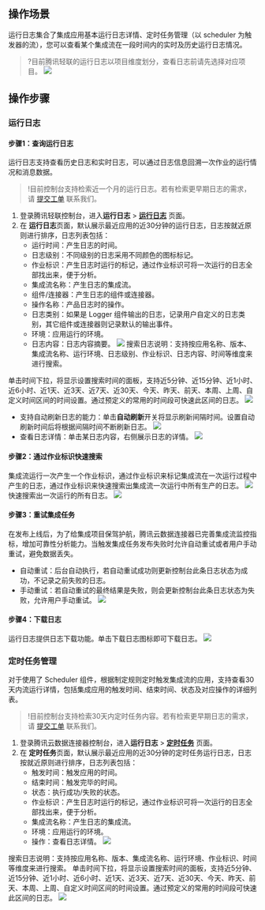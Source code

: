 ﻿## 操作场景

运行日志集合了集成应用基本运行日志详情、定时任务管理（以 scheduler 为触发器的流），您可以查看某个集成流在一段时间内的实时及历史运行日志情况。

> ?目前腾讯轻联的运行日志以项目维度划分，查看日志前请先选择对应项目。
> ![](https://staticintl.cloudcachetci.com/yehe/backend-news/daSV153_107-en.png)

## 操作步骤

### 运行日志

#### 步骤1：查询运行日志

运行日志支持查看历史日志和实时日志，可以通过日志信息回溯一次作业的运行情况和消息数据。

> !目前控制台支持检索近一个月的运行日志。若有检索更早期日志的需求，请 [提交工单](https://console.cloud.tencent.com/workorder/category) 联系我们。

1. 登录腾讯轻联控制台，进入**运行日志** > [**运行日志**](https://ipaas.cloud.tencent.com/log) 页面。
2. 在 **运行日志**页面，默认展示最近应用的近30分钟的运行日志，日志按就近原则进行排序，日志列表包括：
   - 运行时间：产生日志的时间。
   - 日志级别：不同级别的日志采用不同颜色的图标标记。
   - 作业标识：产生日志时运行的标记，通过作业标识可将一次运行的日志全部找出来，便于分析。
   - 集成流名称：产生日志的集成流。
   - 组件/连接器：产生日志的组件或连接器。
   - 操作名称：产品日志时的操作。
   - 日志类别：如果是 Logger 组件输出的日志，记录用户自定义的日志类别，其它组件或连接器则记录默认的输出事件。
   - 环境：应用运行的环境。
   - 日志内容：日志内容摘要。
     ![](https://staticintl.cloudcachetci.com/yehe/backend-news/Dc77623_108-en.png)
     搜索日志说明：支持按应用名称、版本、集成流名称、运行环境、日志级别、作业标识、日志内容、时间等维度来进行搜索。

单击时间下拉，将显示设置搜索时间的面板，支持近5分钟、近15分钟、近1小时、近6小时、近1天、近3天、近7天、近30天、今天、昨天、前天、本周、上周、自定义时间区间的时间设置。通过预定义的常用的时间段可快速此区间的日志。
     ![](https://staticintl.cloudcachetci.com/yehe/backend-news/H4pb924_109-en.png)
 - 支持自动刷新日志的能力：单击**自动刷新**开关将显示刷新间隔时间。设置自动刷新时间后将根据间隔时间不断刷新日志。
    ![](https://staticintl.cloudcachetci.com/yehe/backend-news/IrPb988_110-en.png)
 - 查看日志详情：单击某日志内容，右侧展示日志的详情。
    ![](https://staticintl.cloudcachetci.com/yehe/backend-news/8kKg102_111-en.png)

#### 步骤2：通过作业标识快速搜索

集成流运行一次产生一个作业标识，通过作业标识来标记集成流在一次运行过程中产生的日志，通过作业标识来快速搜索出集成流一次运行中所有生产的日志。
![](https://staticintl.cloudcachetci.com/yehe/backend-news/WUZd669_112-en.png)
快速搜索出一次运行的所有日志。
![](https://staticintl.cloudcachetci.com/yehe/backend-news/HFKr764_113-en.png)

#### 步骤3：重试集成任务

在发布上线后，为了给集成项目保驾护航，腾讯云数据连接器已完善集成流监控指标，增加可靠性分析能力。当触发集成任务发布失败时允许自动重试或者用户手动重试，避免数据丢失。

- 自动重试：后台自动执行，若自动重试成功则更新控制台此条日志状态为成功，不记录之前失败的日志。
- 手动重试：若自动重试的最终结果是失败，则会更新控制台此条日志状态为失败，允许用户手动重试。
  ![](https://staticintl.cloudcachetci.com/yehe/backend-news/W2SH574_114-en.png)

#### 步骤4：下载日志

运行日志提供日志下载功能。单击下载日志图标即可下载日志。
![](https://staticintl.cloudcachetci.com/yehe/backend-news/kSrm717_115-en.png)



### 定时任务管理

对于使用了 Scheduler 组件，根据制定规则定时触发集成流的应用，支持查看30天内流运行详情，包括集成应用的触发时间、结束时间、状态及对应操作的详细列表。  

> !目前控制台支持检索30天内定时任务内容。若有检索更早期日志的需求，请 [提交工单](https://console.cloud.tencent.com/workorder/category) 联系我们。

1. 登录腾讯云数据连接器控制台，进入**运行日志** > [**定时任务**](https://ipaas.cloud.tencent.com/log) 页面。
2. 在 **定时任务**页面，默认展示最近应用的近30分钟的定时任务运行日志，日志按就近原则进行排序，日志列表包括：
   - 触发时间：触发应用的时间。
   - 结束时间：触发完毕的时间。
   - 状态：执行成功/失败的状态。
   - 作业标识：产生日志时运行的标记，通过作业标识可将一次运行的日志全部找出来，便于分析。
   - 集成流名称：产生日志的集成流。
   - 环境：应用运行的环境。
   - 操作：查看日志详情。
     ![](https://staticintl.cloudcachetci.com/yehe/backend-news/fM3A045_116-en.png)

搜索日志说明：支持按应用名称、版本、集成流名称、运行环境、作业标识、时间等维度来进行搜索。
单击时间下拉，将显示设置搜索时间的面板，支持近5分钟、近15分钟、近1小时、近6小时、近1天、近3天、近7天、近30天、今天、昨天、前天、本周、上周、自定义时间区间的时间设置。通过预定义的常用的时间段可快速此区间的日志。
![](https://staticintl.cloudcachetci.com/yehe/backend-news/hwLR870_117-en.png)